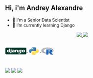 ## Hi, i'm Andrey Alexandre
- 💼 I'm a Senior Data Scientist 
- 📘 I’m currently learning Django

<div align="center">
  <a href="https://github.com/andrey-alexandre">
  <img height="180em" src="https://github-readme-stats.vercel.app/api?username=andrey-alexandre&show_icons=true&theme=nord&include_all_commits=true&count_private=true"/>
  <img height="180em" src="https://github-readme-stats.vercel.app/api/top-langs/?username=andrey-alexandre&layout=compact&langs_count=7&theme=nord"/>
</div>
<div style="display: inline_block"><br>
  <img align="center" alt="Andrey-Django" height="52" width="70" src="https://raw.githubusercontent.com/devicons/devicon/master/icons/django/django-original.svg">
  <img align="center" alt="Andrey-Python" height="30" width="40" src="https://raw.githubusercontent.com/devicons/devicon/master/icons/python/python-original.svg">
  <img align="center" alt="Andrey-R" height="30" width="40" src="https://raw.githubusercontent.com/devicons/devicon/master/icons/r/r-original.svg">
</div>
  
  ##
 
<div> 
  <a href="https://www.instagram.com/andrey_alexandre" target="_blank"><img src="https://img.shields.io/badge/-Instagram-%23E4405F?style=for-the-badge&logo=instagram&logoColor=white" target="_blank"></a>
  <a href = "mailto:andreyalexandre16gmail.com"><img src="https://img.shields.io/badge/-Gmail-%23333?style=for-the-badge&logo=gmail&logoColor=white" target="_blank"></a>
  <a href="https://www.linkedin.com/in/andrey-alexandre-522918158/" target="_blank"><img src="https://img.shields.io/badge/-LinkedIn-%230077B5?style=for-the-badge&logo=linkedin&logoColor=white" target="_blank"></a> 
 
</div>
